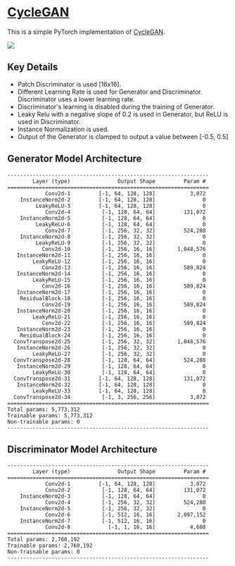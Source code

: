 # [CycleGAN](https://junyanz.github.io/CycleGAN/)

This is a simple PyTorch implementation of [CycleGAN](https://junyanz.github.io/CycleGAN/).

![](media/cyclegan.gif)

## Key Details

 - Patch Discriminator is used [16x16].  
 - Different Learning Rate is used for Generator and Discriminator. Discriminator uses a lower learning rate.    
 - Discriminator's learning is disabled during the training of Generator.   
 - Leaky Relu with a negative slope of 0.2 is used in Generator, but ReLU is used in Discriminator.  
 - Instance Normalization is used.  
 - Output of the Generator is clamped to output a value between [-0.5, 0.5]

## Generator Model Architecture

```
----------------------------------------------------------------
        Layer (type)               Output Shape         Param #
================================================================
            Conv2d-1         [-1, 64, 128, 128]           3,072
    InstanceNorm2d-2         [-1, 64, 128, 128]               0
         LeakyReLU-3         [-1, 64, 128, 128]               0
            Conv2d-4          [-1, 128, 64, 64]         131,072
    InstanceNorm2d-5          [-1, 128, 64, 64]               0
         LeakyReLU-6          [-1, 128, 64, 64]               0
            Conv2d-7          [-1, 256, 32, 32]         524,288
    InstanceNorm2d-8          [-1, 256, 32, 32]               0
         LeakyReLU-9          [-1, 256, 32, 32]               0
           Conv2d-10          [-1, 256, 16, 16]       1,048,576
   InstanceNorm2d-11          [-1, 256, 16, 16]               0
        LeakyReLU-12          [-1, 256, 16, 16]               0
           Conv2d-13          [-1, 256, 16, 16]         589,824
   InstanceNorm2d-14          [-1, 256, 16, 16]               0
        LeakyReLU-15          [-1, 256, 16, 16]               0
           Conv2d-16          [-1, 256, 16, 16]         589,824
   InstanceNorm2d-17          [-1, 256, 16, 16]               0
    ResidualBlock-18          [-1, 256, 16, 16]               0
           Conv2d-19          [-1, 256, 16, 16]         589,824
   InstanceNorm2d-20          [-1, 256, 16, 16]               0
        LeakyReLU-21          [-1, 256, 16, 16]               0
           Conv2d-22          [-1, 256, 16, 16]         589,824
   InstanceNorm2d-23          [-1, 256, 16, 16]               0
    ResidualBlock-24          [-1, 256, 16, 16]               0
  ConvTranspose2d-25          [-1, 256, 32, 32]       1,048,576
   InstanceNorm2d-26          [-1, 256, 32, 32]               0
        LeakyReLU-27          [-1, 256, 32, 32]               0
  ConvTranspose2d-28          [-1, 128, 64, 64]         524,288
   InstanceNorm2d-29          [-1, 128, 64, 64]               0
        LeakyReLU-30          [-1, 128, 64, 64]               0
  ConvTranspose2d-31         [-1, 64, 128, 128]         131,072
   InstanceNorm2d-32         [-1, 64, 128, 128]               0
        LeakyReLU-33         [-1, 64, 128, 128]               0
  ConvTranspose2d-34          [-1, 3, 256, 256]           3,072
================================================================
Total params: 5,773,312
Trainable params: 5,773,312
Non-trainable params: 0
----------------------------------------------------------------
```

## Discriminator Model Architecture

```
----------------------------------------------------------------
        Layer (type)               Output Shape         Param #
================================================================
            Conv2d-1         [-1, 64, 128, 128]           3,072
            Conv2d-2          [-1, 128, 64, 64]         131,072
    InstanceNorm2d-3          [-1, 128, 64, 64]               0
            Conv2d-4          [-1, 256, 32, 32]         524,288
    InstanceNorm2d-5          [-1, 256, 32, 32]               0
            Conv2d-6          [-1, 512, 16, 16]       2,097,152
    InstanceNorm2d-7          [-1, 512, 16, 16]               0
            Conv2d-8            [-1, 1, 16, 16]           4,608
================================================================
Total params: 2,760,192
Trainable params: 2,760,192
Non-trainable params: 0
----------------------------------------------------------------
```